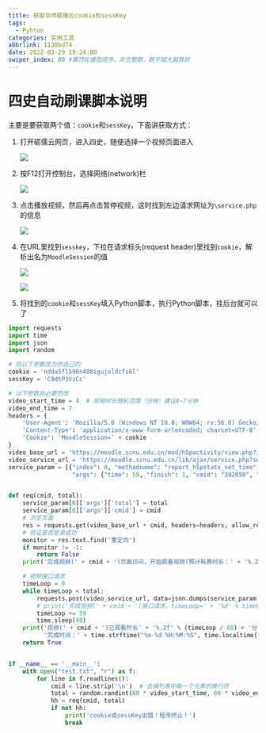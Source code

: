 ```yaml
---
title: 获取华师砺儒云cookie和sessKey
tags:
  - Pyhton
categories: 实用工具
abbrlink: 1130bd74
date: 2022-03-29 19:24:00
swiper_index: 80 #置顶轮播图顺序，非负整数，数字越大越靠前
---
```


# 四史自动刷课脚本说明

主要是要获取两个值：`cookie`和`sessKey`，下面讲获取方式：

1. 打开砺儒云网页，进入四史，随便选择一个视频页面进入

   ![](https://baozi-blog.oss-cn-shenzhen.aliyuncs.com/images/202203291034984.png)

2. 按F12打开控制台，选择网络(network)栏

   ![](https://baozi-blog.oss-cn-shenzhen.aliyuncs.com/images/202203291035892.png)

3. 点击播放视频，然后再点击暂停视频，这时找到左边请求网址为`\service.php`的信息

   ![](https://baozi-blog.oss-cn-shenzhen.aliyuncs.com/images/202203291037475.png)

4. 在URL里找到`sesskey`，下拉在请求标头(request header)里找到`cookie`，解析出名为`MoodleSession`的值

   ![](https://baozi-blog.oss-cn-shenzhen.aliyuncs.com/images/202203291040448.png)

   ![](https://baozi-blog.oss-cn-shenzhen.aliyuncs.com/images/202203291041052.png)

5. 将找到的`cookie`和`sessKey`填入Python脚本，执行Python脚本，挂后台就可以了

```python
import requests
import time
import json
import random

# 将以下参数改为你自己的
cookie = 'ndda5fl590n488igujoldcfs6l'
sessKey = 'C9dtP3VzCc'

# 以下参数非必要勿改
video_start_time = 4  # 视频时长随机范围（分钟）建议4~7分钟
video_end_time = 7
headers = {
    'User-Agent': 'Mozilla/5.0 (Windows NT 10.0; WOW64; rv:56.0) Gecko/20100101 Firefox/56.0',
    'Content-Type': 'application/x-www-form-urlencoded; charset=UTF-8',
    'Cookie': 'MoodleSession=' + cookie
}
video_base_url = 'https://moodle.scnu.edu.cn/mod/h5pactivity/view.php?id='
video_service_url = 'https://moodle.scnu.edu.cn/lib/ajax/service.php?sesskey=' + sessKey
service_param = [{"index": 0, "methodname": "report_h5pstats_set_time",
                  "args": {"time": 59, "finish": 1, "cmid": "392050", "total": 59, "progress": "100"}}]


def req(cmid, total):
    service_param[0]['args']['total'] = total
    service_param[0]['args']['cmid'] = cmid
    # 浏览页面
    res = requests.get(video_base_url + cmid, headers=headers, allow_redirects=False)
    # 验证是否登录成功
    monitor = res.text.find('重定向')
    if monitor != -1:
        return False
    print('完成视频(' + cmid + ')页面访问，开始观看视频(预计耗费时长：' + '%.2f' % (total/60*50/60) + '分钟)')

    # 视频接口请求
    timeLoop = 0
    while timeLoop < total:
        requests.post(video_service_url, data=json.dumps(service_param), headers=headers)
        # print('完成视频(' + cmid + ')接口请求，timeLoop=' + '%d' % timeLoop)
        timeLoop += 59
        time.sleep(40)
    print('视频(' + cmid + ')已观看时长' + '%.2f' % (timeLoop / 60) + '分钟，' +
          '完成时间：' + time.strftime("%m-%d %H:%M:%S", time.localtime()))
    return True


if __name__ == '__main__':
    with open("test.txt", "r") as f:
        for line in f.readlines():
            cmid = line.strip('\n')  # 去掉列表中每一个元素的换行符
            total = random.randint(60 * video_start_time, 60 * video_end_time)
            hh = req(cmid, total)
            if not hh:
                print('cookie或sessKey出错！程序终止！')
                break

```



